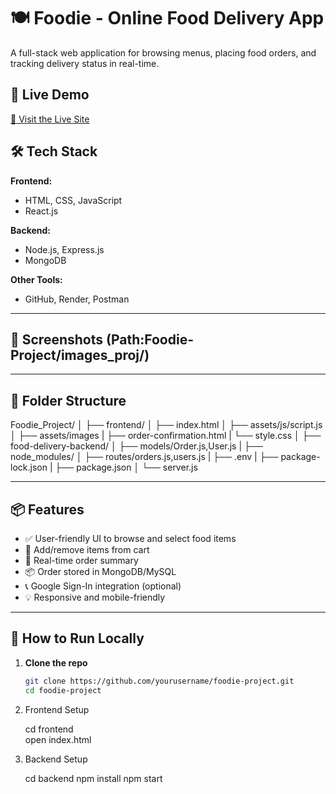 # 🍽️ Foodie - Online Food Delivery App
A full-stack web application for browsing menus, placing food orders, and tracking delivery status in real-time.

## 🚀 Live Demo
[🔗 Visit the Live Site](https://foodie-project-1n0r.onrender.com/)

## 🛠️ Tech Stack

**Frontend:**
- HTML, CSS, JavaScript
- React.js

**Backend:**
- Node.js, Express.js
- MongoDB 

**Other Tools:**
- GitHub, Render, Postman

---

## 📸 Screenshots (Path:Foodie-Project/images_proj/)

---

## 📂 Folder Structure
Foodie_Project/
│
├── frontend/
│ ├── index.html
│ ├── assets/js/script.js
│ ├── assets/images
| ├── order-confirmation.html
| └── style.css
│
├── food-delivery-backend/
│ ├── models/Order.js,User.js
| ├── node_modules/
│ ├── routes/orders.js,users.js
| ├── .env
| ├── package-lock.json
| ├── package.json
│ └── server.js 

---

## 📦 Features

- ✅ User-friendly UI to browse and select food items
- 🛒 Add/remove items from cart
- 📑 Real-time order summary
- 📦 Order stored in MongoDB/MySQL
- 📞 Google Sign-In integration (optional)
- 💡 Responsive and mobile-friendly

---

## 🧠 How to Run Locally

1. **Clone the repo**
   ```bash
   git clone https://github.com/yourusername/foodie-project.git
   cd foodie-project
2. Frontend Setup
   
   cd frontend<br>
   open index.html
   
4. Backend Setup

   cd backend
   npm install
   npm start


